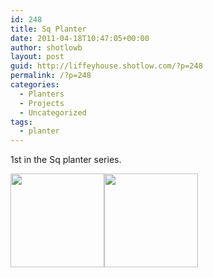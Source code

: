 ```yaml
---
id: 248
title: Sq Planter
date: 2011-04-18T10:47:05+00:00
author: shotlowb
layout: post
guid: http://liffeyhouse.shotlow.com/?p=248
permalink: /?p=248
categories:
  - Planters
  - Projects
  - Uncategorized
tags:
  - planter
---
```

1st in the Sq planter series.

[<img class="alignnone size-thumbnail wp-image-232" title="Sq Planter" src="http://liffeyhouse.shotlow.com/wp-content/uploads/2011/04/P4180197-150x150.jpg" alt="" width="150" height="150" />](http://localhost:4567/wp-content/uploads/2011/04/P4180197-e1303141210163.jpg)[<img class="alignnone size-thumbnail wp-image-231" title="Plants in sq planter" src="http://liffeyhouse.shotlow.com/wp-content/uploads/2011/04/P4180198-150x150.jpg" alt="" width="150" height="150" />](http://localhost:4567/wp-content/uploads/2011/04/P4180198-e1303141170303.jpg)